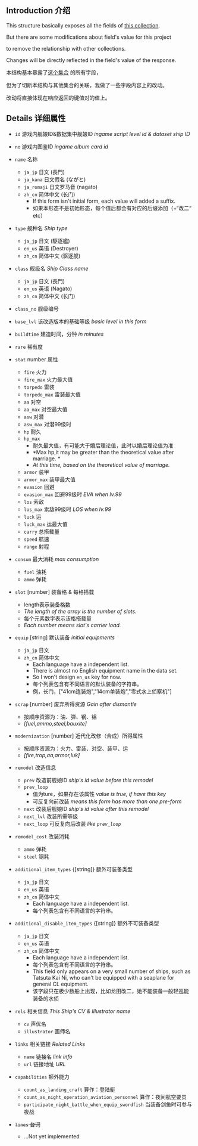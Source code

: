 ## Introduction 介绍

This structure basically exposes all the fields of [this collection](https://github.com/TeamFleet/WhoCallsTheFleet-DB/blob/master/db/ships.nedb).

But there are some modifications about field's value for this project

to remove the relationship with other collections.

Changes will be directly reflected in the field's value of the response.

本结构基本暴露了[这个集合](https://github.com/TeamFleet/WhoCallsTheFleet-DB/blob/master/db/ships.nedb)
的所有字段，

但为了切断本结构与其他集合的关联，我做了一些字段内容上的改动。

改动将直接体现在响应返回的键值对的值上。

## Details	详细属性

* `id` 游戏内舰娘ID&数据集中舰娘ID *ingame script level id & dataset ship ID*

* `no` 游戏内图鉴ID *ingame album card id*	

* `name` 名称
	* `ja_jp` 日文	(長門)
	* `ja_kana` 日文假名 (ながと)
	* `ja_romaji` 日文罗马音 (nagato)
	* `zh_cn` 简体中文 (长门)
		* If this form isn't initial form, each value will added a suffix.
		* 如果本形态不是初始形态，每个值后都会有对应的后缀添加（+“改二“ etc）
		
* `type` 舰种名 *Ship type*
	* `ja_jp` 日文 (駆逐艦)
	* `en_us` 英语 (Destroyer)
	* `zh_cn` 简体中文 (驱逐舰)

* `class` 舰级名 *Ship Class name*
	* `ja_jp` 日文 (長門)
	* `en_us` 英语 (Nagato)
	* `zh_cn` 简体中文 (长门)

* `class_no` 舰级编号

* `base_lvl` 该改造版本的基础等级	*basic level in this form*

* `buildtime` 建造时间，分钟 *in minutes*

* `rare` 稀有度

* `stat` number 属性 
	* `fire` 火力
	* `fire_max` 火力最大值
	* `torpedo` 雷装
	* `torpedo_max` 雷装最大值
	* `aa` 对空
	* `aa_max` 对空最大值
	* `asw` 对潜
	* `asw_max` 对潜99级时
	* `hp` 耐久
	* `hp_max`	
		* 耐久最大值，有可能大于婚后理论值，此时以婚后理论值为准
		* *Max hp,it may be greater than the theoretical value after marriage. *
		* *At this time, based on the theoretical value of marriage.*
	* `armor` 装甲
	* `armor_max` 装甲最大值
	* `evasion` 回避
	* `evasion_max` 回避99级时 *EVA when lv.99*
	* `los` 索敌
	* `los_max` 索敌99级时 *LOS when lv.99*
	* `luck` 运
	* `luck_max` 运最大值
	* `carry` 总搭载量
	* `speed` 航速
	* `range` 射程
	
* `consum` 最大消耗 *max consumption*
	* `fuel` 油耗
	* `ammo` 弹耗
	
* `slot` [number] 装备格 & 每格搭载
	* length表示装备格数
	* *The length of the array is the number of slots.*
	* 每个元素数字表示该格搭载量
	* *Each number means slot's carrier load.*

* `equip` [string]  默认装备 *initial equipments* 
	* `ja_jp` 日文
	* `zh_cn` 简体中文
		* Each language have a independent list.
		* There is almost no English equipment name in the data set.
		* So I won't design `en_us` key for now.
		* 每个列表包含有不同语言的默认装备的字符串。
		* 例，长门，["41cm连装炮","14cm单装炮","零式水上侦察机"]
	
* `scrap` [number] 废弃所得资源 *Gain after dismantle*
	* 按顺序资源为：油、弹、钢、铝
	* *[fuel,ammo,steel,bauxite]*
	
* `modernization` [number] 近代化改修（合成）所得属性
	* 按顺序资源为：火力、雷装、对空、装甲、运
	* *[fire,trop,aa,armor,luk]*

* `remodel` 改造信息
	* `prev` 改造前舰娘ID *ship's id value before this remodel*
	* `prev_loop` 
		* 值为ture，如果存在该属性 *value is true, if have this key* 
		* 可反复向前改装 *means this form has more than one pre-form*
	* `next` 改装后舰娘ID *ship's id value after this remodel*
	* `next_lvl` 改装所需等级
	* `next_loop` 可反复向后改装 *like `prev_loop`*
	
* `remodel_cost` 改装消耗
	* `ammo` 弹耗
	* `steel` 钢耗
	
* `additional_item_types` {[string]} 额外可装备类型
	* `ja_jp` 日文
	* `en_us` 英语
	* `zh_cn` 简体中文
		* Each language have a independent list.
		* 每个列表包含有不同语言的字符串。

* `additional_disable_item_types` {[string]} 额外不可装备类型
    * `ja_jp` 日文
	* `en_us` 英语
	* `zh_cn` 简体中文
		* Each language have a independent list.
		* 每个列表包含有不同语言的字符串。
		* This field only appears on a very small number of ships, such as Tatsuta Kai Ni, who can't be equipped with a seaplane for general CL equipment.
		* 该字段只在极少数船上出现，比如龙田改二，她不能装备一般轻巡能装备的水侦

* `rels` 相关信息 *This Ship's CV & Illustrator name*
	* `cv` 声优名
	* `illustrator` 画师名
	
* `links` 相关链接 *Related Links*
	* `name` 链接名 *link info*
	* `url` 链接地址 *URL*
	
* `capabilities` 额外能力
	* `count_as_landing_craft` 算作：登陆艇
	* `count_as_night_operation_aviation_personnel` 算作：夜间航空要员
	* `participate_night_battle_when_equip_swordfish` 当装备剑鱼时可参与夜战

* <del>`lines` 台词</del>
	* ...Not yet implemented